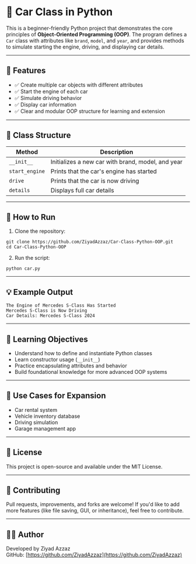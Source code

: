 # 🚗 Car Class in Python

This is a beginner-friendly Python project that demonstrates the core principles of **Object-Oriented Programming (OOP)**. The program defines a `Car` class with attributes like `brand`, `model`, and `year`, and provides methods to simulate starting the engine, driving, and displaying car details.

---

## 🧠 Features

- ✅ Create multiple car objects with different attributes  
- ✅ Start the engine of each car  
- ✅ Simulate driving behavior  
- ✅ Display car information  
- ✅ Clear and modular OOP structure for learning and extension  

---

## 🧱 Class Structure

| Method         | Description                                      |
|----------------|--------------------------------------------------|
| `__init__`     | Initializes a new car with brand, model, and year |
| `start_engine` | Prints that the car's engine has started          |
| `drive`        | Prints that the car is now driving                |
| `details`      | Displays full car details                         |

---

## 📁 How to Run

1. Clone the repository:
```
git clone https://github.com/ZiyadAzzaz/Car-Class-Python-OOP.git
cd Car-Class-Python-OOP
```

2. Run the script:
```
python car.py
```

---

## 💡 Example Output

```
The Engine of Mercedes S-Class Has Started
Mercedes S-Class is Now Driving
Car Details: Mercedes S-Class 2024
```

---

## 🎯 Learning Objectives

- Understand how to define and instantiate Python classes  
- Learn constructor usage (`__init__`)  
- Practice encapsulating attributes and behavior  
- Build foundational knowledge for more advanced OOP systems  

---

## 📌 Use Cases for Expansion

- Car rental system  
- Vehicle inventory database  
- Driving simulation  
- Garage management app  

---

## 📄 License

This project is open-source and available under the MIT License.

---

## 🙌 Contributing

Pull requests, improvements, and forks are welcome! If you'd like to add more features (like file saving, GUI, or inheritance), feel free to contribute.

---

## 👨‍💻 Author

Developed by Ziyad Azzaz  
GitHub: [https://github.com/ZiyadAzzaz](https://github.com/ZiyadAzzaz)
